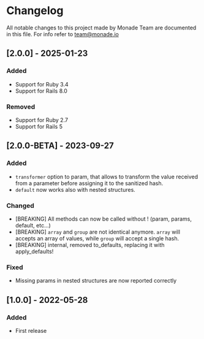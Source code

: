 # Changelog
All notable changes to this project made by Monade Team are documented in this file. For info refer to team@monade.io

## [2.0.0] - 2025-01-23
### Added
- Support for Ruby 3.4
- Support for Rails 8.0

### Removed
- Support for Ruby 2.7
- Support for Rails 5

## [2.0.0-BETA] - 2023-09-27
### Added
- `transformer` option to param, that allows to transform the value received from a parameter before assigning it to the sanitized hash.
- `default` now works also with nested structures.

### Changed
- [BREAKING] All methods can now be called without ! (param, params, default, etc...)
- [BREAKING] `array` and `group` are not identical anymore. `array` will accepts an array of values, while `group` will accept a single hash.
- [BREAKING] internal, removed to_defaults, replacing it with apply_defaults!

### Fixed
- Missing params in nested structures are now reported correctly


## [1.0.0] - 2022-05-28
### Added
- First release
